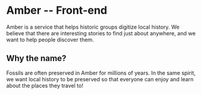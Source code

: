# Amber -- Front-end
Amber is a service that helps historic groups digitize local history. We believe that there are
interesting stories to find just about anywhere, and we want to help people discover them. 

## Why the name?
Fossils are often preserved in Amber for millions of years. In the same spirit, we want local
history to be preserved so that everyone can enjoy and learn about the places they travel to!
